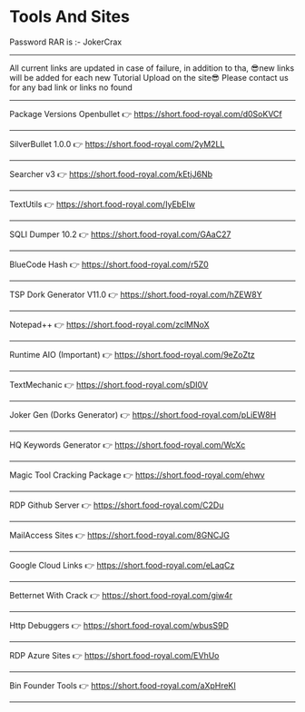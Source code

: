 # Tools And Sites
Password RAR is :- JokerCrax
__ __ __ __ __ __ __ __ __ __ __ __ __ __ __ __ __ __ __ __ __ __ __
All current links are updated in case of failure,
in addition to tha,
😎new links will be added for each new Tutorial Upload on the site😎
Please contact us for any bad link or links no found
__ __ __ __ __ __ __ __ __ __ __ __ __ __ __ __ __ __ __ __ __ __ __
Package Versions Openbullet 👉 https://short.food-royal.com/d0SoKVCf
__ __ __ __ __ __ __ __ __ __ __ __ __ __ __ __ __ __ __ __ __ __ __
SilverBullet 1.0.0 👉 https://short.food-royal.com/2yM2LL
__ __ __ __ __ __ __ __ __ __ __ __ __ __ __ __ __ __ __ __ __ __ __
Searcher v3 👉 https://short.food-royal.com/kEtjJ6Nb
__ __ __ __ __ __ __ __ __ __ __ __ __ __ __ __ __ __ __ __ __ __ __
TextUtils 👉 https://short.food-royal.com/IyEbEIw
__ __ __ __ __ __ __ __ __ __ __ __ __ __ __ __ __ __ __ __ __ __ __
SQLI Dumper 10.2 👉 https://short.food-royal.com/GAaC27
__ __ __ __ __ __ __ __ __ __ __ __ __ __ __ __ __ __ __ __ __ __ __
BlueCode Hash 👉 https://short.food-royal.com/r5Z0
__ __ __ __ __ __ __ __ __ __ __ __ __ __ __ __ __ __ __ __ __ __ __
TSP Dork Generator V11.0 👉 https://short.food-royal.com/hZEW8Y
__ __ __ __ __ __ __ __ __ __ __ __ __ __ __ __ __ __ __ __ __ __ __
Notepad++ 👉 https://short.food-royal.com/zclMNoX
__ __ __ __ __ __ __ __ __ __ __ __ __ __ __ __ __ __ __ __ __ __ __
Runtime AIO (Important) 👉 https://short.food-royal.com/9eZoZtz
__ __ __ __ __ __ __ __ __ __ __ __ __ __ __ __ __ __ __ __ __ __ __
TextMechanic 👉 https://short.food-royal.com/sDI0V
__ __ __ __ __ __ __ __ __ __ __ __ __ __ __ __ __ __ __ __ __ __ __
Joker Gen (Dorks Generator) 👉 https://short.food-royal.com/pLiEW8H
__ __ __ __ __ __ __ __ __ __ __ __ __ __ __ __ __ __ __ __ __ __ __
HQ Keywords Generator 👉 https://short.food-royal.com/WcXc
__ __ __ __ __ __ __ __ __ __ __ __ __ __ __ __ __ __ __ __ __ __ __
Magic Tool Cracking Package 👉 https://short.food-royal.com/ehwv
__ __ __ __ __ __ __ __ __ __ __ __ __ __ __ __ __ __ __ __ __ __ __
RDP Github Server 👉 https://short.food-royal.com/C2Du
__ __ __ __ __ __ __ __ __ __ __ __ __ __ __ __ __ __ __ __ __ __ __
MailAccess Sites 👉 https://short.food-royal.com/8GNCJG
__ __ __ __ __ __ __ __ __ __ __ __ __ __ __ __ __ __ __ __ __ __ __
Google Cloud Links 👉 https://short.food-royal.com/eLaqCz
__ __ __ __ __ __ __ __ __ __ __ __ __ __ __ __ __ __ __ __ __ __ __
Betternet With Crack 👉 https://short.food-royal.com/giw4r
__ __ __ __ __ __ __ __ __ __ __ __ __ __ __ __ __ __ __ __ __ __ __
Http Debuggers 👉 https://short.food-royal.com/wbusS9D
__ __ __ __ __ __ __ __ __ __ __ __ __ __ __ __ __ __ __ __ __ __ __
RDP Azure Sites 👉 https://short.food-royal.com/EVhUo
__ __ __ __ __ __ __ __ __ __ __ __ __ __ __ __ __ __ __ __ __ __ __
Bin Founder Tools 👉 https://short.food-royal.com/aXpHreKI
__ __ __ __ __ __ __ __ __ __ __ __ __ __ __ __ __ __ __ __ __ __ __
